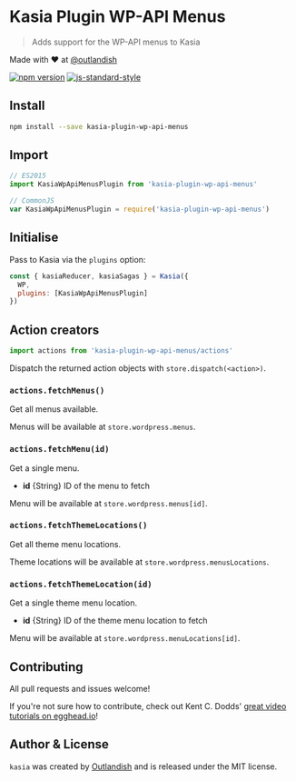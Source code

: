 # Kasia Plugin WP-API Menus

> Adds support for the WP-API menus to Kasia

Made with ❤ at [@outlandish](http://www.twitter.com/outlandish)

<a href="http://badge.fury.io/js/kasia-plugin-wp-api-menus"><img alt="npm version" src="https://badge.fury.io/js/kasia-plugin-wp-api-menus.svg"></a>
[![js-standard-style](https://img.shields.io/badge/code%20style-standard-brightgreen.svg)](http://standardjs.com/)

## Install

```sh
npm install --save kasia-plugin-wp-api-menus
```

## Import

```js
// ES2015
import KasiaWpApiMenusPlugin from 'kasia-plugin-wp-api-menus'

// CommonJS
var KasiaWpApiMenusPlugin = require('kasia-plugin-wp-api-menus')
```

## Initialise

Pass to Kasia via the `plugins` option:

```js
const { kasiaReducer, kasiaSagas } = Kasia({
  WP,
  plugins: [KasiaWpApiMenusPlugin]
})
```

## Action creators

```js
import actions from 'kasia-plugin-wp-api-menus/actions'
```

Dispatch the returned action objects with `store.dispatch(<action>)`.

### `actions.fetchMenus()`

Get all menus available.

Menus will be available at `store.wordpress.menus`.

### `actions.fetchMenu(id)`

Get a single menu.

- __id__ {String} ID of the menu to fetch

Menu will be available at `store.wordpress.menus[id]`.

### `actions.fetchThemeLocations()`

Get all theme menu locations.

Theme locations will be available at `store.wordpress.menusLocations`.

### `actions.fetchThemeLocation(id)`

Get a single theme menu location.

- __id__ {String} ID of the theme menu location to fetch

Menu will be available at `store.wordpress.menuLocations[id]`.

## Contributing

All pull requests and issues welcome!

If you're not sure how to contribute, check out Kent C. Dodds'
[great video tutorials on egghead.io](https://egghead.io/lessons/javascript-identifying-how-to-contribute-to-an-open-source-project-on-github)!

## Author & License

`kasia` was created by [Outlandish](https://twitter.com/outlandish) and is released under the MIT license.

